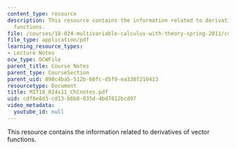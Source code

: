 ```yaml
---
content_type: resource
description: This resource contains the information related to derivatives of vector
  functions.
file: /courses/18-024-multivariable-calculus-with-theory-spring-2011/cdf8e8d3cd13b6b8035d4bd7812bcd97_MIT18_024s11_ChCnotes.pdf
file_type: application/pdf
learning_resource_types:
- Lecture Notes
ocw_type: OCWFile
parent_title: Course Notes
parent_type: CourseSection
parent_uid: 898c4ba5-512b-60fc-d5f0-ea338f210413
resourcetype: Document
title: MIT18_024s11_ChCnotes.pdf
uid: cdf8e8d3-cd13-b6b8-035d-4bd7812bcd97
video_metadata:
  youtube_id: null
---
```

This resource contains the information related to derivatives of vector functions.

